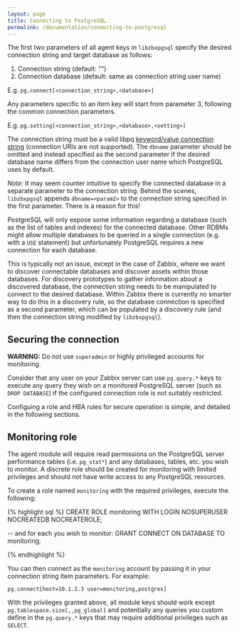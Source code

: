 ```yaml
---
layout: page
title: Connecting to PostgreSQL
permalink: /documentation/connecting-to-postgresql
---
```


The first two parameters of all agent keys in `libzbxpgsql` specify the desired
connection string and target database as follows:

1. Connection string     (default: "")
2. Connection database   (default: same as connection string user name)

E.g. `pg.connect[<connection_string>,<database>]`

Any parameters specific to an item key will start from parameter 3, following
the common connection parameters.

E.g. `pg.setting[<connection_string>,<database>,<setting>]`

The connection string must be a valid libpq [keyword/value connection string](http://www.postgresql.org/docs/current/static/libpq-connect.html#LIBPQ-PARAMKEYWORDS)
(connection URIs are not supported). The `dbname` parameter should be omitted
and instead specified as the second parameter if the desired database name
differs from the connection user name which PostgreSQL uses by default.

*Note:* It may seem counter intuitive to specify the connected database
in a separate parameter to the connection string. Behind the scenes,
`libzbxpgsql` appends `dbname=<param2>` to the connection string specified in
the first parameter. There is a reason for this!

PostgreSQL will only expose some information regarding a database (such as the
list of tables and indexes) for the connected database. Other RDBMs might allow
multiple databases to be queried in a single connection (e.g. with a `USE`
statement) but unfortunately PostgreSQL requires a new connection for each
database.

This is typically not an issue, except in the case of Zabbix, where we want to
discover connectable databases and discover assets within those databases.
For discovery prototypes to gather information about a discovered database, the
connection string needs to be manipulated to connect to the desired database.
Within Zabbix there is currently no smarter way to do this in a discovery rule,
so the database connection is specified as a second parameter, which can be
populated by a discovery rule (and then the connection string modified by
`libzbxpgsql`).


## Securing the connection

__WARNING:__ Do not use `superadmin` or highly privileged accounts for
monitoring.

Consider that any user on your Zabbix server can use `pg.query.*` keys to
execute any query they wish on a monitored PostgreSQL server (such as 
`DROP DATABASE`) if the configured connection role is not suitably restricted.

Configuing a role and HBA rules for secure operation is simple, and detailed
in the following sections.


## Monitoring role

The agent module will require read permissions on the PostgreSQL server
performance tables (i.e. `pg_stat*`) and any databases, tables, etc. you wish
to monitor. A discrete role should be created for monitoring with limited
privileges and should not have write access to any PostgreSQL resources.

To create a role named `monitoring` with the required privileges, execute the
following:

{% highlight sql %}
CREATE ROLE monitoring WITH LOGIN NOSUPERUSER NOCREATEDB NOCREATEROLE;

-- and for each <dbname> you wish to monitor:
GRANT CONNECT ON DATABASE <dbname> TO monitoring;

{% endhighlight %}

You can then connect as the `monitoring` account by passing it in your
connection string item parameters. For example:

    pg.connect[host=10.1.2.3 user=monitoring,postgres]

With the privileges granted above, all module keys should work except
`pg.tablespace.size[,,pg_global]` and potentially any queries you custom define
in the `pg.query.*` keys that may require additional privileges such as
`SELECT`.